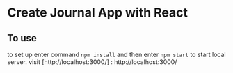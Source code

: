# Create Journal App with React

## To use

to set up enter command `npm install`
and then enter `npm start` to start local server.
visit [http://localhost:3000/] : http://localhost:3000/